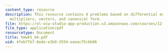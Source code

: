 ```yaml
---
content_type: resource
description: This resource contains 4 problems based on differential equation, Lagrange
  multipliers, vectors, and canonical form.
file: https://ol-ocw-studio-app-production.s3.amazonaws.com/courses/12-864-inference-from-data-and-models-spring-2005/4feb7fb78edee3b93554eaeacf5cbb06_hmwk5_04.pdf
file_type: application/pdf
resourcetype: Document
title: hmwk5_04.pdf
uid: 4feb7fb7-8ede-e3b9-3554-eaeacf5cbb06
---
```

